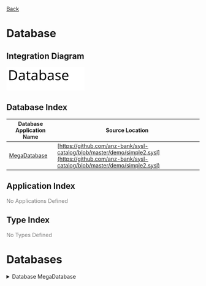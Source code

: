 

[Back](../README.md)


# Database

## Integration Diagram
![](integration.svg)








## Database Index
| Database Application Name  | Source Location |
----|----
[MegaDatabase](#Database-MegaDatabase) | [https://github.com/anz-bank/sysl-catalog/blob/master/demo/simple2.sysl](https://github.com/anz-bank/sysl-catalog/blob/master/demo/simple2.sysl)|  


## Application Index





<span style="color:grey">No Applications Defined</span>



## Type Index





<span style="color:grey">No Types Defined</span>




# Databases



<a name=Database-MegaDatabase></a><details>
<summary>Database MegaDatabase</summary>


![](MegaDatabase/types.svg)
</details>









<div class="footer">

